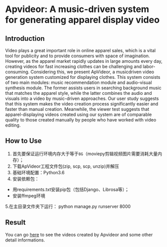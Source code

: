Apvideor: A music-driven system for generating apparel display video
====

Introduction
----
Video plays a great important role in online apparel sales, which is a vital tool for publicity and to provide consumers with space of imagination. However, as the apparel market rapidly updates in large amounts every day, creating videos for fast increasing clothes can be challenging and labor-consuming. Considering this, we present ApVideor, a musicdriven video generation system customized for displaying clothes. This system consists of two main modules: music recommendation module and audio-visual synthesis module. The former assists users in searching background music that matches the apparel style, while the latter combines the audio and visuals into a video by music-driven approaches. Our user study suggests that this system makes the video creation process significantly easier and faster than manual creation. Meanwhile, the viewer test suggests that apparel-displaying videos created using our system are of comparable quality to those created manually by people who have worked with video editing.

How to Use
----
1. 首先要保证运行环境内存大于等于`8G`（moviepy剪辑视频图片需要消耗大量内存）；
2. 下载ApVideor工程文件包(zip, scp, scp, unzip)并解压
3. 基础环境配置：Python3.6
4. 安装依赖包：
  * 用requirements.txt安装pip包（包括Django、Librosa等）；
  * 安装ffmpeg环境
  
5.在主目录文件夹下运行：
  python manage.py runserver 8000

Result
----
You can go [here](https://deryy.github.io/Apvideor_demo/page.html) to see the videos created by Apvideor and some other detail informations.

